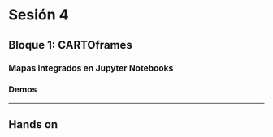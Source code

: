# Sesión 4

## Bloque 1: CARTOframes

### Mapas integrados en Jupyter Notebooks

### Demos

----

## Hands on